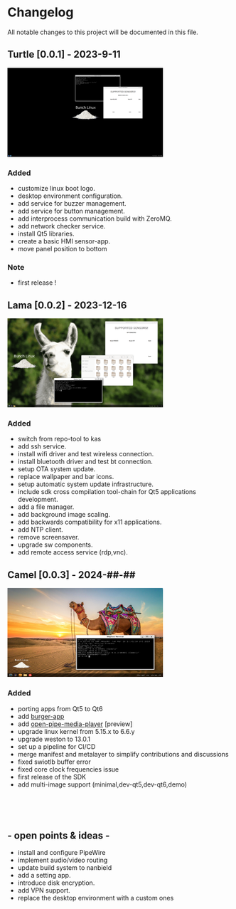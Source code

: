 # Changelog
All notable changes to this project will be documented in this file.

## Turtle [0.0.1] -  2023-9-11
<img src="docs/miscellaneous/wayland-screenshot-turtle-v0.1.png" width="350" height="200">

### Added
- customize linux boot logo.
- desktop environment configuration.
- add service for buzzer management.
- add service for button management.
- add interprocess communication build with ZeroMQ.
- add network checker service.
- install Qt5 libraries.
- create a basic HMI sensor-app.
- move panel position to bottom

### Note
- first release !

## Lama [0.0.2] -  2023-12-16
<img src="docs/miscellaneous/lama-desk.png" width="350" height="200">

### Added
- switch from repo-tool to kas
- add ssh service.
- install wifi driver and test wireless connection.
- install bluetooth driver and test bt connection.
- setup OTA system update.
- replace wallpaper and bar icons.
- setup automatic system update infrastructure.
- include sdk cross compilation tool-chain for Qt5 applications development.
- add a file manager.
- add background image scaling.
- add backwards compatibility for x11 applications.
- add NTP client.
- remove screensaver.
- upgrade sw components.
- add remote access service (rdp,vnc).


## Camel [0.0.3] -  2024-##-## 
<img src="docs/miscellaneous/camel-desk.png" width="350" height="200">

### Added 
- porting apps from Qt5 to Qt6
- add [burger-app](https://github.com/waelkarman/burger-shop) 
- add [open-pipe-media-player](https://github.com/waelkarman/open-pipe-media-player) [preview]
- upgrade linux kernel from 5.15.x to 6.6.y
- upgrade weston to 13.0.1
- set up a pipeline for CI/CD
- merge manifest and metalayer to simplify contributions and discussions
- fixed swiotlb buffer error
- fixed core clock frequencies issue
- first release of the SDK
- add multi-image support (minimal,dev-qt5,dev-qt6,demo) 

<br><br><br>


## - open points & ideas -
- install and configure PipeWire
- implement audio/video routing
- update build system to nanbield
- add a setting app.
- introduce disk encryption.
- add VPN support.
- replace the desktop environment with a custom ones
